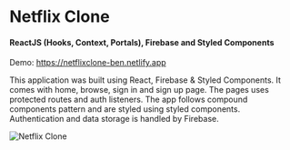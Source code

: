 # Netflix Clone

#### ReactJS (Hooks, Context, Portals), Firebase and Styled Components

Demo: https://netflixclone-ben.netlify.app

This application was built using React, Firebase & Styled Components. It comes with home, browse, sign in and sign up page. The pages uses protected routes and auth listeners. The app follows compound components pattern and are styled using styled components. Authentication and data storage is handled by Firebase.

![Netflix Clone](https://github.com/bensahagun/netflix-clone/raw/main/preview.png?raw=true)
